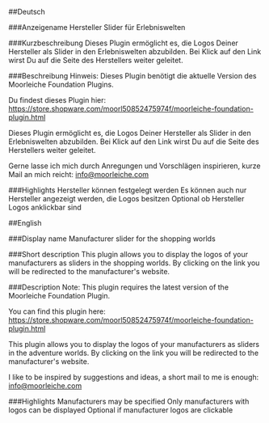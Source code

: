 ##Deutsch

###Anzeigename
Hersteller Slider für Erlebniswelten

###Kurzbeschreibung
Dieses Plugin ermöglicht es, die Logos Deiner Hersteller als Slider in den Erlebniswelten abzubilden. Bei Klick auf den Link wirst Du auf die Seite des Herstellers weiter geleitet.

###Beschreibung
Hinweis: Dieses Plugin benötigt die aktuelle Version des Moorleiche Foundation Plugins.

Du findest dieses Plugin hier: 
https://store.shopware.com/moorl50852475974f/moorleiche-foundation-plugin.html

Dieses Plugin ermöglicht es, die Logos Deiner Hersteller als Slider in den Erlebniswelten abzubilden. Bei Klick auf den Link wirst Du auf die Seite des Herstellers weiter geleitet.

Gerne lasse ich mich durch Anregungen und Vorschlägen inspirieren, kurze Mail an mich reicht: info@moorleiche.com

###Highlights
Hersteller können festgelegt werden
Es können auch nur Hersteller angezeigt werden, die Logos besitzen
Optional ob Hersteller Logos anklickbar sind

##English

###Display name
Manufacturer slider for the shopping worlds

###Short description
This plugin allows you to display the logos of your manufacturers as sliders in the shopping worlds. By clicking on the link you will be redirected to the manufacturer's website.

###Description
Note: This plugin requires the latest version of the Moorleiche Foundation Plugin.

You can find this plugin here: 
https://store.shopware.com/moorl50852475974f/moorleiche-foundation-plugin.html

This plugin allows you to display the logos of your manufacturers as sliders in the adventure
worlds. By clicking on the link you will be redirected to the manufacturer's website.

I like to be inspired by suggestions and ideas, a short mail to me is enough: info@moorleiche.com

###Highlights
Manufacturers may be specified
Only manufacturers with logos can be displayed
Optional if manufacturer logos are clickable
